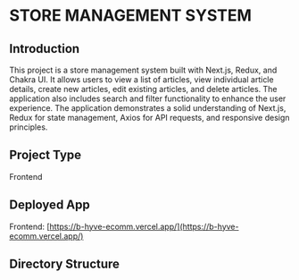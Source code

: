 # STORE MANAGEMENT SYSTEM

## Introduction

This project is a store management system built with Next.js, Redux, and Chakra UI. It allows users to view a list of articles, view individual article details, create new articles, edit existing articles, and delete articles. The application also includes search and filter functionality to enhance the user experience. The application demonstrates a solid understanding of Next.js, Redux for state management, Axios for API requests, and responsive design principles.

## Project Type

Frontend

## Deployed App

Frontend: [https://b-hyve-ecomm.vercel.app/](https://b-hyve-ecomm.vercel.app/)

## Directory Structure


